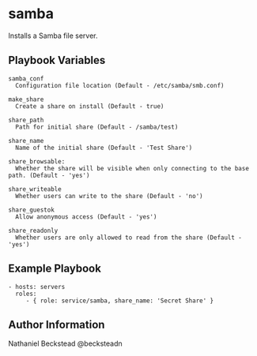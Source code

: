 samba
=========

Installs a Samba file server.

Playbook Variables
------------------
```
samba_conf
  Configuration file location (Default - /etc/samba/smb.conf)

make_share
  Create a share on install (Default - true)

share_path
  Path for initial share (Default - /samba/test)

share_name
  Name of the initial share (Default - 'Test Share')

share_browsable: 
  Whether the share will be visible when only connecting to the base path. (Default - 'yes')

share_writeable
  Whether users can write to the share (Default - 'no')

share_guestok
  Allow anonymous access (Default - 'yes')

share_readonly
  Whether users are only allowed to read from the share (Default - 'yes')

```

Example Playbook
----------------

    - hosts: servers
      roles:
         - { role: service/samba, share_name: 'Secret Share' }

Author Information
------------------

Nathaniel Beckstead @becksteadn